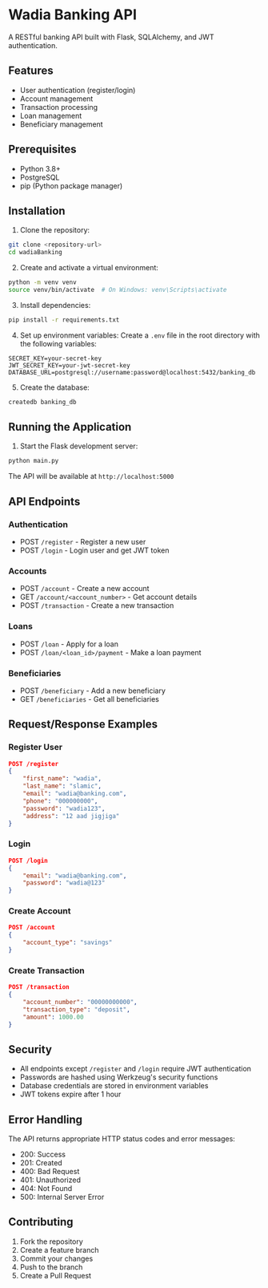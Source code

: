 # Wadia Banking API

A RESTful banking API built with Flask, SQLAlchemy, and JWT authentication.

## Features

- User authentication (register/login)
- Account management
- Transaction processing
- Loan management
- Beneficiary management

## Prerequisites

- Python 3.8+
- PostgreSQL
- pip (Python package manager)

## Installation

1. Clone the repository:
```bash
git clone <repository-url>
cd wadiaBanking
```

2. Create and activate a virtual environment:
```bash
python -m venv venv
source venv/bin/activate  # On Windows: venv\Scripts\activate
```

3. Install dependencies:
```bash
pip install -r requirements.txt
```

4. Set up environment variables:
Create a `.env` file in the root directory with the following variables:
```
SECRET_KEY=your-secret-key
JWT_SECRET_KEY=your-jwt-secret-key
DATABASE_URL=postgresql://username:password@localhost:5432/banking_db
```

5. Create the database:
```bash
createdb banking_db
```

## Running the Application

1. Start the Flask development server:
```bash
python main.py
```

The API will be available at `http://localhost:5000`

## API Endpoints

### Authentication
- POST `/register` - Register a new user
- POST `/login` - Login user and get JWT token

### Accounts
- POST `/account` - Create a new account
- GET `/account/<account_number>` - Get account details
- POST `/transaction` - Create a new transaction

### Loans
- POST `/loan` - Apply for a loan
- POST `/loan/<loan_id>/payment` - Make a loan payment

### Beneficiaries
- POST `/beneficiary` - Add a new beneficiary
- GET `/beneficiaries` - Get all beneficiaries

## Request/Response Examples

### Register User
```json
POST /register
{
    "first_name": "wadia",
    "last_name": "slamic",
    "email": "wadia@banking.com",
    "phone": "000000000",
    "password": "wadia123",
    "address": "12 aad jigjiga"
}
```

### Login
```json
POST /login
{
    "email": "wadia@banking.com",
    "password": "wadia@123"
}
```

### Create Account
```json
POST /account
{
    "account_type": "savings"
}
```

### Create Transaction
```json
POST /transaction
{
    "account_number": "00000000000",
    "transaction_type": "deposit",
    "amount": 1000.00
}
```

## Security

- All endpoints except `/register` and `/login` require JWT authentication
- Passwords are hashed using Werkzeug's security functions
- Database credentials are stored in environment variables
- JWT tokens expire after 1 hour

## Error Handling

The API returns appropriate HTTP status codes and error messages:
- 200: Success
- 201: Created
- 400: Bad Request
- 401: Unauthorized
- 404: Not Found
- 500: Internal Server Error

## Contributing

1. Fork the repository
2. Create a feature branch
3. Commit your changes
4. Push to the branch
5. Create a Pull Request
